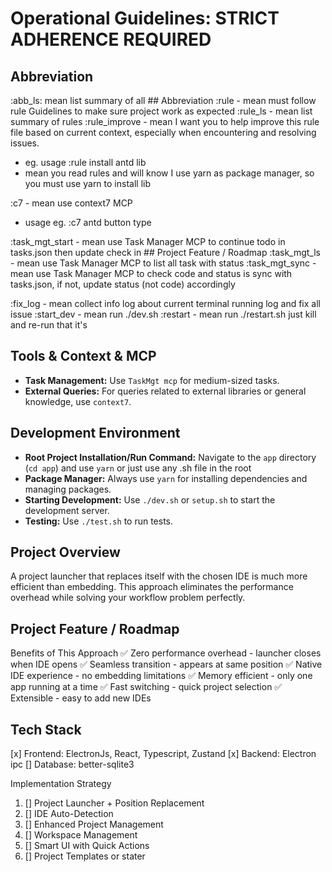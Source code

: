 # Operational Guidelines: STRICT ADHERENCE REQUIRED

## Abbreviation

:abb_ls: mean list summary of all ## Abbreviation
:rule - mean must follow rule Guidelines to make sure project work as expected
:rule_ls - mean list summary of rules
:rule_improve - mean I want you to help improve this rule file based on current context, especially when encountering and resolving issues.

- eg. usage :rule install antd lib
- mean you read rules and will know I use yarn as package manager, so you must use yarn to install lib

:c7 - mean use context7 MCP

- usage eg. :c7 antd button type

:task_mgt_start - mean use Task Manager MCP to continue todo in tasks.json then update check in ## Project Feature / Roadmap
:task_mgt_ls - mean use Task Manager MCP to list all task with status
:task_mgt_sync - mean use Task Manager MCP to check code and status is sync with tasks.json, if not, update status (not code) accordingly

:fix_log - mean collect info log about current terminal running log and fix all issue
:start_dev - mean run ./dev.sh
:restart - mean run ./restart.sh just kill and re-run that it's

## Tools & Context & MCP

- **Task Management:** Use `TaskMgt mcp` for medium-sized tasks.
- **External Queries:** For queries related to external libraries or general knowledge, use `context7`.

## Development Environment

- **Root Project Installation/Run Command:** Navigate to the `app` directory (`cd app`) and use `yarn` or just use any .sh file in the root
- **Package Manager:** Always use `yarn` for installing dependencies and managing packages.
- **Starting Development:** Use `./dev.sh` or `setup.sh` to start the development server.
- **Testing:** Use `./test.sh` to run tests.

## Project Overview

A project launcher that replaces itself with the chosen IDE is much more efficient than embedding. This approach eliminates the performance overhead while solving your workflow problem perfectly.

## Project Feature / Roadmap

Benefits of This Approach
✅ Zero performance overhead - launcher closes when IDE opens
✅ Seamless transition - appears at same position
✅ Native IDE experience - no embedding limitations
✅ Memory efficient - only one app running at a time
✅ Fast switching - quick project selection
✅ Extensible - easy to add new IDEs

## Tech Stack

[x] Frontend: ElectronJs, React, Typescript, Zustand
[x] Backend: Electron ipc
[] Database: better-sqlite3

Implementation Strategy

1. [] Project Launcher + Position Replacement
2. [] IDE Auto-Detection
3. [] Enhanced Project Management
4. [] Workspace Management
5. [] Smart UI with Quick Actions
6. [] Project Templates or stater

